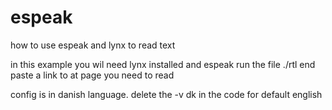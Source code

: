 # espeak
how to use espeak and lynx to read text 


in this example you wil need lynx installed and espeak
run the file  ./rtl end paste a link to at page you need to read

config is in danish language. delete the -v dk in the code for default english
